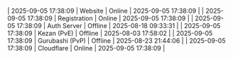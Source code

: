 | 2025-09-05 17:38:09 | Website | Online | 2025-09-05 17:38:09 |
| 2025-09-05 17:38:09 | Registration | Online | 2025-09-05 17:38:09 |
| 2025-09-05 17:38:09 | Auth Server | Offline | 2025-08-18 09:33:31 |
| 2025-09-05 17:38:09 | Kezan (PvE) | Offline | 2025-08-03 17:58:02 |
| 2025-09-05 17:38:09 | Gurubashi (PvP) | Offline | 2025-08-23 21:44:06 |
| 2025-09-05 17:38:09 | Cloudflare | Online | 2025-09-05 17:38:09 |
